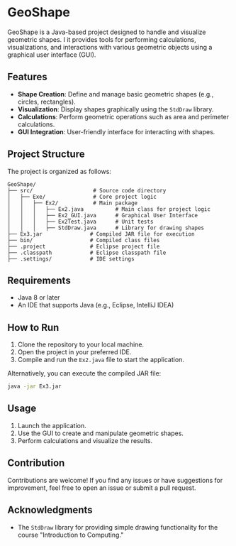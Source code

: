 # GeoShape

GeoShape is a Java-based project designed to handle and visualize geometric shapes. I
it provides tools for performing calculations, visualizations, 
and interactions with various geometric objects using a graphical user interface (GUI).

## Features

- **Shape Creation**: Define and manage basic geometric shapes (e.g., circles, rectangles).
- **Visualization**: Display shapes graphically using the `StdDraw` library.
- **Calculations**: Perform geometric operations such as area and perimeter calculations.
- **GUI Integration**: User-friendly interface for interacting with shapes.

## Project Structure

The project is organized as follows:

```
GeoShape/
├── src/                   # Source code directory
│   ├── Exe/               # Core project logic
│   │   ├── Ex2/           # Main package
│   │   │   ├── Ex2.java          # Main class for project logic
│   │   │   ├── Ex2_GUI.java      # Graphical User Interface
│   │   │   ├── Ex2Test.java      # Unit tests
│   │   │   ├── StdDraw.java      # Library for drawing shapes
├── Ex3.jar               # Compiled JAR file for execution
├── bin/                  # Compiled class files
├── .project              # Eclipse project file
├── .classpath            # Eclipse classpath file
├── .settings/            # IDE settings
```

## Requirements

- Java 8 or later
- An IDE that supports Java (e.g., Eclipse, IntelliJ IDEA)

## How to Run

1. Clone the repository to your local machine.
2. Open the project in your preferred IDE.
3. Compile and run the `Ex2.java` file to start the application.

Alternatively, you can execute the compiled JAR file:

```bash
java -jar Ex3.jar
```

## Usage

1. Launch the application.
2. Use the GUI to create and manipulate geometric shapes.
3. Perform calculations and visualize the results.

## Contribution

Contributions are welcome! If you find any issues or have suggestions for improvement, feel free to open an issue or submit a pull request.

## Acknowledgments

- The `StdDraw` library for providing simple drawing functionality for the course "Introduction to Computing."
